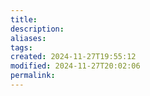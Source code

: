 ```yaml
---
title: 
description: 
aliases: 
tags: 
created: 2024-11-27T19:55:12
modified: 2024-11-27T20:02:06
permalink: 
---
```


[^1]: as we learn more and more about a person, https://www.ted.com/talks/peter_mende_siedlecki_should_you_trust_your_first_impression
